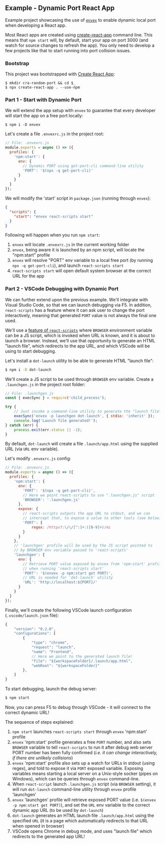 ## Example - Dynamic Port React App

Example project showcasing the use of [`envex`](../..) to enable dynamic local port when developing a React app.

Most React apps are created using [create-react-app](https://github.com/facebook/create-react-app) command line. This means that `npm start` will, by default, start your app on port 3000 (and watch for source changes to refresh the app). You only need to develop a few projects like that to start running into port collision issues.

### Bootstrap

This project was bootstrapped with [Create React App](https://github.com/facebook/create-react-app):

```
$ mkdir cra-random-port && cd $_
$ npx create-react-app . --use-npm
```

### Part 1 - Start with Dynamic Port

We will extend the app setup with `envex` to guarantee that every developer will start the app on a free port locally:

```
$ npm i -D envex
```

Let's create a file `.envexrc.js` in the project root:

```javascript
// File: .envexrc.js
module.exports = async () => ({
  profiles: {
    'npm:start': {
      env: {
        // Dynamic PORT using get-port-cli command-line utility
        'PORT': '$(npx -q get-port-cli)'
      }
    }
  }
});
```

We will modify the 'start' script in `package.json` (running through `envex`):

```json
{
  "scripts": {
    "start": "envex react-scripts start"
  }
}
```

Following will happen when you run `npm start`:

1. `envex` will locate `.envexrc.js` in the current working folder
2. `envex`, being aware it is launched by an npm script, will locate the "npm:start" profile
3. `envex` will resolve "PORT" env variable to a local free port (by running `npx -q get-port-cli`), and launch `react-scripts start`
4. `react-scripts start` will open default system browser at the correct URL for the app

### Part 2 - VSCode Debugging with Dynamic Port

We can further extend upon the previous example. We'll integrate with Visual Studio Code, so that we can launch debugging via F5. In addition, `react-scripts` has a feature where it can ask user to change the port interactively, meaning that generated `PORT` value is not always the final one used.

We'll use a [feature of `react-scripts`](https://facebook.github.io/create-react-app/docs/advanced-configuration) where `BROWSER` environment variable can be a JS script, which is invoked when URL is known, and it is about to launch a browser. Instead, we'll use that opportunity to generate an HTML "launch file", which redirects to the app URL, and which VSCode will be using to start debugging.

Let's install a `dot-launch` utility to be able to generate HTML "launch file":

```bash
$ npm i -D dot-launch
```

We'll create a JS script to be used through `BROWSER` env variable. Create a `.launchgen.js` in the project root folder:

```javascript
// File: .launchgen.js
const { execSync } = require('child_process');

try {
    // Just invoke a command-line utility to generate the "launch file" ...
    execSync('envex -p launchgen dot-launch', { stdio: 'inherit' });
    console.log('Launch file generated!');
} catch (err) {
    process.exit(err.status || -1);
}
```

By default, `dot-launch` will create a file `.launch/app.html` using the supplied URL (via `URL` env variable).

Let's modify `.envexrc.js` config:

```javascript
// File: .envexrc.js
module.exports = async () => ({
  profiles: {
    'npm:start': {
      env: {
        'PORT': '$(npx -q get-port-cli)',
        // Here we point react-scripts to use ".launchgen.js" script
        'BROWSER': '.launchgen.js'
      },
      expose: {
        // react-scripts outputs the app URL to stdout, and we can
        // intercept that, to expose a value to other tools (see below)
        'PORT': {
            regex: /https?:\/\/[^:]+:([0-9]+)/mi
        }
      }
    },
    // 'launchgen' profile will be used by the JS script pointed to
    // by BROWSER env variable passed to 'react-scripts'
    'launchgen': {
      env: {
        // Retrieve PORT value exposed by envex from 'npm:start' profile
        // when running 'react-scripts start'
        'PORT': '$(envex -p npm:start get PORT)',
        // URL is needed for 'dot-launch' utility
        'URL': 'http://localhost:${PORT}/'
      }
    }
  }
});
```

Finally, we'll create the following VSCode launch configuration (`.vscode/launch.json` file):

```js
{
    "version": "0.2.0",
    "configurations": [
        {
            "type": "chrome",
            "request": "launch",
            "name": "Frontend",
            // Here we point to the generated launch file!
            "file": "${workspaceFolder}/.launch/app.html",
            "webRoot": "${workspaceFolder}"
        },
    ]
}
```

To start debugging, launch the debug server:

```bash
$ npm start
```

Now, you can press F5 to debug through VSCode - it will connect to the correct dynamic URL!

The sequence of steps explained:

1. `npm start` launches `react-scripts start` through `envex` 'npm:start' profile
2. `envex` 'npm:start' profile generates a free `PORT` number, and also sets `BROWSER` variable to tell `react-scripts` to run it after debug web server PORT number has been fully confirmed (*i.e. it can change interactively, if there are unlikely collisions*)
3. `envex` 'npm:start' profile also sets up a watch for URLs in stdout (using regex), and told to expose it via `PORT` exposed variable. Exposing variables means starting a local server on a Unix-style socker (pipes on Windows), which can be queries through `envex` command-line.
4. When `react-script` launch `.launchgen.js` script (via `BROWSER` setting), it will run `dot-launch` command-line utility through `envex` profile 'launchgen'
5. `envex` 'launchgen' profile will retrieve exposed PORT value (i.e. `$(envex -p npm:start get PORT)`), and set the  `URL` env variable to the correct dynamic app URL (to be used by `dot-launch`)
6. `dot-launch` generates an HTML launch file `.launch/app.html` using the specified `URL` (it is a page which automatically redirects to that URL when opened in browser)
7. VSCode opens Chrome in debug mode, and uses "launch file" which redirects to the generated app URL!
